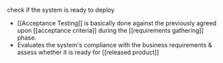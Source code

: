 check if the system is ready to deploy

- [[Acceptance Testing]] is basically done against the previously agreed upon [[acceptance criteria]] during the [[requirements gathering]] phase.
- Evaluates the system's compliance with the business requirements & assess whether it is ready for [[released product]]